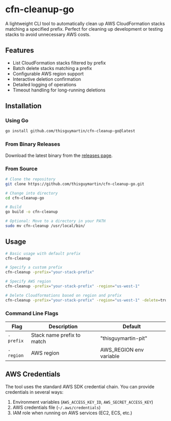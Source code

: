 # cfn-cleanup-go

A lightweight CLI tool to automatically clean up AWS CloudFormation stacks matching a specified prefix. Perfect for cleaning up development or testing stacks to avoid unnecessary AWS costs.

<!-- ## Features -->

## Features

- List CloudFormation stacks filtered by prefix
- Batch delete stacks matching a prefix
- Configurable AWS region support
- Interactive deletion confirmation
- Detailed logging of operations
- Timeout handling for long-running deletions

## Installation

### Using Go

```bash
go install github.com/thisguymartin/cfn-cleanup-go@latest
```

### From Binary Releases

Download the latest binary from the [releases page](https://github.com/yourusername/cfn-cleanup-go/releases).

### From Source

```bash
# Clone the repository
git clone https://github.com/thisguymartin/cfn-cleanup-go.git

# Change into directory
cd cfn-cleanup-go

# Build
go build -o cfn-cleanup

# Optional: Move to a directory in your PATH
sudo mv cfn-cleanup /usr/local/bin/
```

## Usage

```bash
# Basic usage with default prefix
cfn-cleanup

# Specify a custom prefix
cfn-cleanup -prefix="your-stack-prefix"

# Specify AWS region
cfn-cleanup -prefix="your-stack-prefix" -region="us-west-1"

# Delete Cloudformations based on region and prefix
cfn-cleanup -prefix="your-stack-prefix" -region="us-west-1" -delete=true

```

### Command Line Flags

| Flag | Description | Default |
|------|-------------|---------|
| `-prefix` | Stack name prefix to match | "thisguymartin-pit" |
| `-region` | AWS region | AWS_REGION env variable |

## AWS Credentials

The tool uses the standard AWS SDK credential chain. You can provide credentials in several ways:

1. Environment variables (`AWS_ACCESS_KEY_ID`, `AWS_SECRET_ACCESS_KEY`)
2. AWS credentials file (`~/.aws/credentials`)
3. IAM role when running on AWS services (EC2, ECS, etc.)


<!-- ## Logging

The tool logs all operations to:
- Standard output
- A local file (`cf_cleanup.log`) -->


